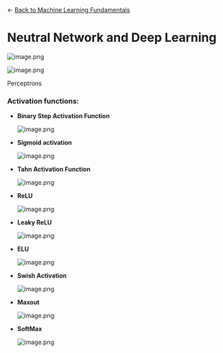 ← [Back to Machine Learning Fundamentals](../Machine%20learning%20fundamentals.md)

# Neutral Network and Deep Learning

![image.png](Neutral%20Network%20and%20Deep%20Learning/image.png)

![image.png](Neutral%20Network%20and%20Deep%20Learning/image%201.png)

Perceptrons

### Activation functions:

- **Binary Step Activation Function**
    
    ![image.png](Neutral%20Network%20and%20Deep%20Learning/image%202.png)
    
- **Sigmoid activation**
    
    ![image.png](Neutral%20Network%20and%20Deep%20Learning/image%203.png)
    
- **Tahn Activation Function**
    
    ![image.png](Neutral%20Network%20and%20Deep%20Learning/image%204.png)
    
- **ReLU**
    
    ![image.png](Neutral%20Network%20and%20Deep%20Learning/image%205.png)
    
- **Leaky ReLU**
    
    ![image.png](Neutral%20Network%20and%20Deep%20Learning/image%206.png)
    
- **ELU**
    
    ![image.png](Neutral%20Network%20and%20Deep%20Learning/image%207.png)
    
- **Swish Activation**
    
    ![image.png](Neutral%20Network%20and%20Deep%20Learning/image%208.png)
    
- **Maxout**
    
    ![image.png](Neutral%20Network%20and%20Deep%20Learning/image%209.png)
    
- **SoftMax**
    
    ![image.png](Neutral%20Network%20and%20Deep%20Learning/image%2010.png)